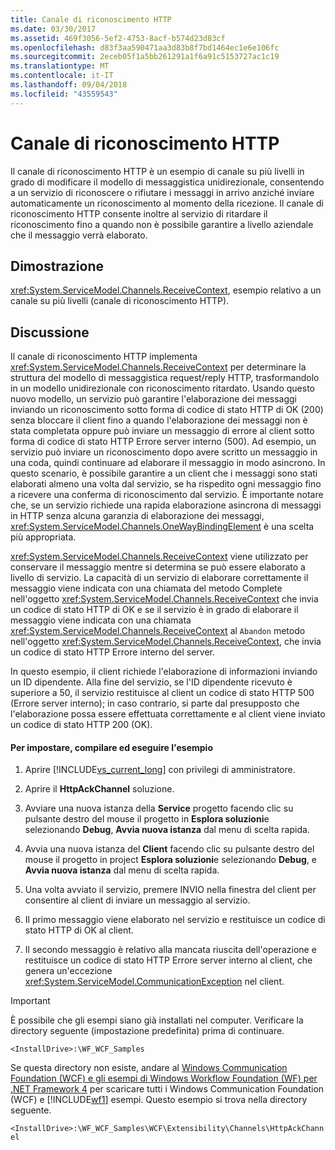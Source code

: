 ```yaml
---
title: Canale di riconoscimento HTTP
ms.date: 03/30/2017
ms.assetid: 469f3056-5ef2-4753-8acf-b574d23d83cf
ms.openlocfilehash: d83f3aa590471aa3d83b8f7bd1464ec1e6e106fc
ms.sourcegitcommit: 2eceb05f1a5bb261291a1f6a91c5153727ac1c19
ms.translationtype: MT
ms.contentlocale: it-IT
ms.lasthandoff: 09/04/2018
ms.locfileid: "43559543"
---
```

# <a name="http-acknowledgement-channel"></a>Canale di riconoscimento HTTP
Il canale di riconoscimento HTTP è un esempio di canale su più livelli in grado di modificare il modello di messaggistica unidirezionale, consentendo a un servizio di riconoscere o rifiutare i messaggi in arrivo anziché inviare automaticamente un riconoscimento al momento della ricezione. Il canale di riconoscimento HTTP consente inoltre al servizio di ritardare il riconoscimento fino a quando non è possibile garantire a livello aziendale che il messaggio verrà elaborato.  
  
## <a name="demonstrates"></a>Dimostrazione  
 <xref:System.ServiceModel.Channels.ReceiveContext>, esempio relativo a un canale su più livelli (canale di riconoscimento HTTP).  
  
## <a name="discussion"></a>Discussione  
 Il canale di riconoscimento HTTP implementa <xref:System.ServiceModel.Channels.ReceiveContext> per determinare la struttura del modello di messaggistica request/reply HTTP, trasformandolo in un modello unidirezionale con riconoscimento ritardato. Usando questo nuovo modello, un servizio può garantire l'elaborazione dei messaggi inviando un riconoscimento sotto forma di codice di stato HTTP di OK (200) senza bloccare il client fino a quando l'elaborazione dei messaggi non è stata completata oppure può inviare un messaggio di errore al client sotto forma di codice di stato HTTP Errore server interno (500). Ad esempio, un servizio può inviare un riconoscimento dopo avere scritto un messaggio in una coda, quindi continuare ad elaborare il messaggio in modo asincrono. In questo scenario, è possibile garantire a un client che i messaggi sono stati elaborati almeno una volta dal servizio, se ha rispedito ogni messaggio fino a ricevere una conferma di riconoscimento dal servizio. È importante notare che, se un servizio richiede una rapida elaborazione asincrona di messaggi in HTTP senza alcuna garanzia di elaborazione dei messaggi, <xref:System.ServiceModel.Channels.OneWayBindingElement> è una scelta più appropriata.  
  
 <xref:System.ServiceModel.Channels.ReceiveContext> viene utilizzato per conservare il messaggio mentre si determina se può essere elaborato a livello di servizio. La capacità di un servizio di elaborare correttamente il messaggio viene indicata con una chiamata del metodo Complete nell'oggetto <xref:System.ServiceModel.Channels.ReceiveContext> che invia un codice di stato HTTP di OK e se il servizio è in grado di elaborare il messaggio viene indicata con una chiamata <xref:System.ServiceModel.Channels.ReceiveContext> al `Abandon` metodo  nell'oggetto <xref:System.ServiceModel.Channels.ReceiveContext>, che invia un codice di stato HTTP Errore interno del server.  
  
 In questo esempio, il client richiede l'elaborazione di informazioni inviando un ID dipendente. Alla fine del servizio, se l'ID dipendente ricevuto è superiore a 50, il servizio restituisce al client un codice di stato HTTP 500 (Errore server interno); in caso contrario, si parte dal presupposto che l'elaborazione possa essere effettuata correttamente e al client viene inviato un codice di stato HTTP 200 (OK).  
  
#### <a name="to-set-up-build-and-run-the-sample"></a>Per impostare, compilare ed eseguire l'esempio  
  
1.  Aprire [!INCLUDE[vs_current_long](../../../../includes/vs-current-long-md.md)] con privilegi di amministratore.  
  
2.  Aprire il **HttpAckChannel** soluzione.  
  
3.  Avviare una nuova istanza della **Service** progetto facendo clic su pulsante destro del mouse il progetto in **Esplora soluzioni**e selezionando **Debug**, **Avvia nuova istanza** dal menu di scelta rapida.  
  
4.  Avvia una nuova istanza del **Client** facendo clic su pulsante destro del mouse il progetto in project **Esplora soluzioni**e selezionando **Debug**, e **Avvia nuova istanza** dal menu di scelta rapida.  
  
5.  Una volta avviato il servizio, premere INVIO nella finestra del client per consentire al client di inviare un messaggio al servizio.  
  
6.  Il primo messaggio viene elaborato nel servizio e restituisce un codice di stato HTTP di OK al client.  
  
7.  Il secondo messaggio è relativo alla mancata riuscita dell'operazione e restituisce un codice di stato HTTP Errore server interno al client, che genera un'eccezione <xref:System.ServiceModel.CommunicationException> nel client.  
  
> [!IMPORTANT]
>  È possibile che gli esempi siano già installati nel computer. Verificare la directory seguente (impostazione predefinita) prima di continuare.  
>   
>  `<InstallDrive>:\WF_WCF_Samples`  
>   
>  Se questa directory non esiste, andare al [Windows Communication Foundation (WCF) e gli esempi di Windows Workflow Foundation (WF) per .NET Framework 4](https://go.microsoft.com/fwlink/?LinkId=150780) per scaricare tutti i Windows Communication Foundation (WCF) e [!INCLUDE[wf1](../../../../includes/wf1-md.md)] esempi. Questo esempio si trova nella directory seguente.  
>   
>  `<InstallDrive>:\WF_WCF_Samples\WCF\Extensibility\Channels\HttpAckChannel`
